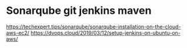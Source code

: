 # Sonarqube git jenkins maven
https://techexpert.tips/sonarqube/sonarqube-installation-on-the-cloud-aws-ec2/
https://dvops.cloud/2019/03/12/setup-jenkins-on-ubuntu-on-aws/
